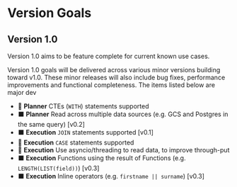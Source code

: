 # Version Goals

## Version 1.0

Version 1.0 aims to be feature complete for current known use cases. 

Version 1.0 goals will be delivered across various minor versions building toward v1.0. These minor releases will also include bug fixes, performance improvements and functional completeness. The items listed below are major dev

- 🔲 **Planner** CTEs (`WITH`) statements supported
- ⬛ **Planner** Read across multiple data sources (e.g. GCS and Postgres in the same query) [v0.2]
- ⬛ **Execution** `JOIN` statements supported [v0.1]
- 🔲 **Execution** `CASE` statements supported
- 🔲 **Execution** Use asyncio/threading to read data, to improve through-put
- ⬛ **Execution** Functions using the result of Functions (e.g. `LENGTH(LIST(field))`) [v0.3]
- ⬛ **Execution** Inline operators (e.g. `firstname || surname`) [v0.3]
